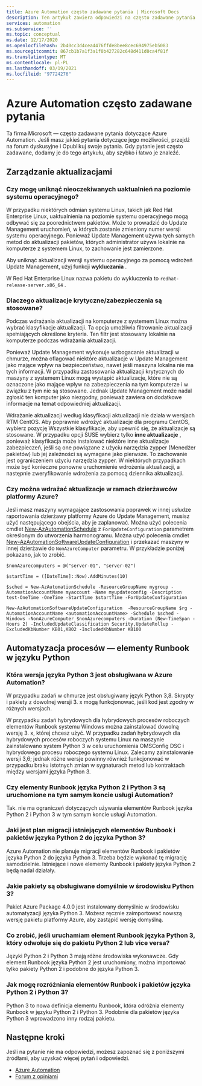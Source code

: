 ```yaml
---
title: Azure Automation często zadawane pytania | Microsoft Docs
description: Ten artykuł zawiera odpowiedzi na często zadawane pytania dotyczące Azure Automation.
services: automation
ms.subservice: ''
ms.topic: conceptual
ms.date: 12/17/2020
ms.openlocfilehash: 2b40cc3d4cea4476ffde8bee8cec694975eb5083
ms.sourcegitcommit: 867cb1b7a1f3a1f0b427282c648d411d0ca4f81f
ms.translationtype: MT
ms.contentlocale: pl-PL
ms.lasthandoff: 03/19/2021
ms.locfileid: "97724276"
---
```

# <a name="azure-automation-frequently-asked-questions"></a>Azure Automation często zadawane pytania

Ta firma Microsoft — często zadawane pytania dotyczące Azure Automation. Jeśli masz jakieś pytania dotyczące jego możliwości, przejdź na forum dyskusyjne i Opublikuj swoje pytania. Gdy pytanie jest często zadawane, dodamy je do tego artykułu, aby szybko i łatwo je znaleźć.

## <a name="update-management"></a>Zarządzanie aktualizacjami

### <a name="can-i-prevent-unexpected-os-level-upgrades"></a>Czy mogę uniknąć nieoczekiwanych uaktualnień na poziomie systemu operacyjnego?

W przypadku niektórych odmian systemu Linux, takich jak Red Hat Enterprise Linux, uaktualnienia na poziomie systemu operacyjnego mogą odbywać się za poorednictwem pakietów. Może to prowadzić do Update Management uruchomień, w których zostanie zmieniony numer wersji systemu operacyjnego. Ponieważ Update Management używa tych samych metod do aktualizacji pakietów, których administrator używa lokalnie na komputerze z systemem Linux, to zachowanie jest zamierzone.

Aby uniknąć aktualizacji wersji systemu operacyjnego za pomocą wdrożeń Update Management, użyj funkcji **wykluczania** .

W Red Hat Enterprise Linux nazwa pakietu do wykluczenia to `redhat-release-server.x86_64` .

### <a name="why-arent-criticalsecurity-updates-applied"></a>Dlaczego aktualizacje krytyczne/zabezpieczenia są stosowane?

Podczas wdrażania aktualizacji na komputerze z systemem Linux można wybrać klasyfikacje aktualizacji. Ta opcja umożliwia filtrowanie aktualizacji spełniających określone kryteria. Ten filtr jest stosowany lokalnie na komputerze podczas wdrażania aktualizacji.

Ponieważ Update Management wykonuje wzbogacanie aktualizacji w chmurze, można oflagować niektóre aktualizacje w Update Management jako mające wpływ na bezpieczeństwo, nawet jeśli maszyna lokalna nie ma tych informacji. W przypadku zastosowania aktualizacji krytycznych do maszyny z systemem Linux mogą wystąpić aktualizacje, które nie są oznaczone jako mające wpływ na zabezpieczenia na tym komputerze i w związku z tym nie są stosowane. Jednak Update Management może nadal zgłosić ten komputer jako niezgodny, ponieważ zawiera on dodatkowe informacje na temat odpowiedniej aktualizacji.

Wdrażanie aktualizacji według klasyfikacji aktualizacji nie działa w wersjach RTM CentOS. Aby poprawnie wdrożyć aktualizacje dla programu CentOS, wybierz pozycję Wszystkie klasyfikacje, aby upewnić się, że aktualizacje są stosowane. W przypadku opcji SUSE wybierz tylko **inne aktualizacje** , ponieważ klasyfikacja może instalować niektóre inne aktualizacje zabezpieczeń, jeśli są one powiązane z użyciu narzędzia zypper (Menedżer pakietów) lub jej zależności są wymagane jako pierwsze. To zachowanie jest ograniczeniem użyciu narzędzia zypper. W niektórych przypadkach może być konieczne ponowne uruchomienie wdrożenia aktualizacji, a następnie zweryfikowanie wdrożenia za pomocą dziennika aktualizacji.

### <a name="can-i-deploy-updates-across-azure-tenants"></a>Czy można wdrażać aktualizacje w ramach dzierżawców platformy Azure?

Jeśli masz maszyny wymagające zastosowania poprawek w innej usłudze raportowania dzierżawy platformy Azure do Update Management, musisz użyć następującego obejścia, aby je zaplanować. Można użyć polecenia cmdlet [New-AzAutomationSchedule](/powershell/module/Az.Automation/New-AzAutomationSchedule) z `ForUpdateConfiguration` parametrem określonym do utworzenia harmonogramu. Można użyć polecenia cmdlet [New-AzAutomationSoftwareUpdateConfiguration](/powershell/module/Az.Automation/New-AzAutomationSoftwareUpdateConfiguration) i przekazać maszyny w innej dzierżawie do `NonAzureComputer` parametru. W przykładzie poniżej pokazano, jak to zrobić.

```azurepowershell-interactive
$nonAzurecomputers = @("server-01", "server-02")

$startTime = ([DateTime]::Now).AddMinutes(10)

$sched = New-AzAutomationSchedule -ResourceGroupName mygroup -AutomationAccountName myaccount -Name myupdateconfig -Description test-OneTime -OneTime -StartTime $startTime -ForUpdateConfiguration

New-AzAutomationSoftwareUpdateConfiguration  -ResourceGroupName $rg -AutomationAccountName <automationAccountName> -Schedule $sched -Windows -NonAzureComputer $nonAzurecomputers -Duration (New-TimeSpan -Hours 2) -IncludedUpdateClassification Security,UpdateRollup -ExcludedKbNumber KB01,KB02 -IncludedKbNumber KB100
```

## <a name="process-automation---python-runbooks"></a>Automatyzacja procesów — elementy Runbook w języku Python

### <a name="which-python-3-version-is-supported-in-azure-automation"></a>Która wersja języka Python 3 jest obsługiwana w Azure Automation?

W przypadku zadań w chmurze jest obsługiwany język Python 3,8. Skrypty i pakiety z dowolnej wersji 3. x mogą funkcjonować, jeśli kod jest zgodny w różnych wersjach.

W przypadku zadań hybrydowych dla hybrydowych procesów roboczych elementów Runbook systemu Windows można zainstalować dowolną wersję 3. x, której chcesz użyć. W przypadku zadań hybrydowych dla hybrydowych procesów roboczych systemu Linux na maszynie zainstalowano system Python 3 w celu uruchomienia OMSConfig DSC i hybrydowego procesu roboczego systemu Linux. Zalecamy zainstalowanie wersji 3,6; jednak różne wersje powinny również funkcjonować w przypadku braku istotnych zmian w sygnaturach metod lub kontraktach między wersjami języka Python 3.

### <a name="can-python-2-and-python-3-runbooks-run-in-same-automation-account"></a>Czy elementy Runbook języka Python 2 i Python 3 są uruchomione na tym samym koncie usługi Automation?

Tak. nie ma ograniczeń dotyczących używania elementów Runbook języka Python 2 i Python 3 w tym samym koncie usługi Automation.  

### <a name="what-is-the-plan-for-migrating-existing-python-2-runbooks-and-packages-to-python-3"></a>Jaki jest plan migracji istniejących elementów Runbook i pakietów języka Python 2 do języka Python 3?

Azure Automation nie planuje migracji elementów Runbook i pakietów języka Python 2 do języka Python 3. Trzeba będzie wykonać tę migrację samodzielnie. Istniejące i nowe elementy Runbook i pakiety języka Python 2 będą nadal działały.

### <a name="what-are-the-packages-supported-by-default-in-python-3-environment"></a>Jakie pakiety są obsługiwane domyślnie w środowisku Python 3?

Pakiet Azure Package 4.0.0 jest instalowany domyślnie w środowisku automatyzacji języka Python 3. Możesz ręcznie zaimportować nowszą wersję pakietu platformy Azure, aby zastąpić wersję domyślną.

### <a name="what-if-i-run-a-python-3-runbook-that-references-a-python-2-package-or-vice-versa"></a>Co zrobić, jeśli uruchamiam element Runbook języka Python 3, który odwołuje się do pakietu Python 2 lub vice versa?

Języki Python 2 i Python 3 mają różne środowiska wykonawcze. Gdy element Runbook języka Python 2 jest uruchomiony, można importować tylko pakiety Python 2 i podobne do języka Python 3.

### <a name="how-do-i-differentiate-between-python-2-and-python-3-runbooks-and-packages"></a>Jak mogę rozróżniania elementów Runbook i pakietów języka Python 2 i Python 3?

Python 3 to nowa definicja elementu Runbook, która odróżnia elementy Runbook w języku Python 2 i Python 3. Podobnie dla pakietów języka Python 3 wprowadzono inny rodzaj pakietu.

## <a name="next-steps"></a>Następne kroki

Jeśli na pytanie nie ma odpowiedzi, możesz zapoznać się z poniższymi źródłami, aby uzyskać więcej pytań i odpowiedzi.

- [Azure Automation](/answers/topics/azure-automation.html)
- [Forum z opiniami](https://feedback.azure.com/forums/905242-update-management)

